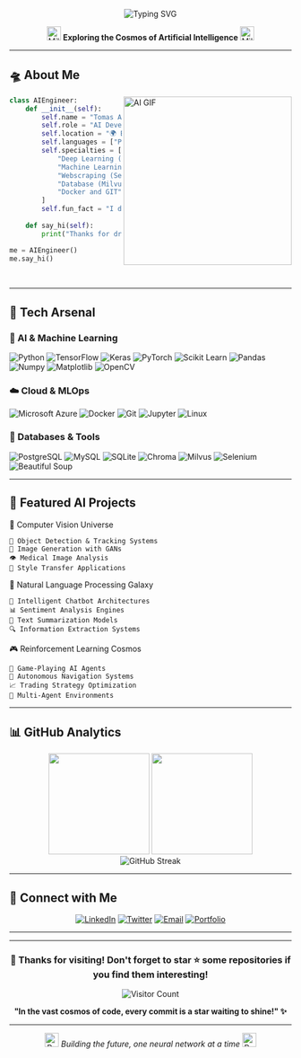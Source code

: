 
<div align="center">
  
![Typing SVG](https://readme-typing-svg.herokuapp.com?font=Fira+Code&size=30&duration=3000&pause=1000&color=00FFFF&center=true&vCenter=true&multiline=true&width=600&height=100&lines=AI+Developer+%26+ML+Engineer;Neural+Networks+%26+Graphs)

<img src="https://raw.githubusercontent.com/Tarikul-Islam-Anik/Animated-Fluent-Emojis/master/Emojis/Travel%20and%20places/Milky%20Way.png" alt="Milky Way" width="25" /> **Exploring the Cosmos of Artificial Intelligence** <img src="https://raw.githubusercontent.com/Tarikul-Islam-Anik/Animated-Fluent-Emojis/master/Emojis/Travel%20and%20places/Milky%20Way.png" alt="Milky Way" width="25" />

</div>

---

## 🛸 About Me

<img align="right" alt="AI GIF" src="https://media.giphy.com/media/LaVp0AyqR5bGsC5Cbm/giphy.gif" width="300" />

```python
class AIEngineer:
    def __init__(self):
        self.name = "Tomas Alberti"
        self.role = "AI Developer"
        self.location = "🌍 Buenos Aires, Argentina (freelance)"
        self.languages = ["Python", "SQL", "JavaScript"]
        self.specialties = [
            "Deep Learning (NLP, CV, RNN)",
            "Machine Learning", "Data Science",
            "Webscraping (Selenium, BeautifulSoup)"
            "Database (Milvus, Chroma, MySQL)"
            "Docker and GIT"
        ]
        self.fun_fact = "I dream in neural networks! 🧠✨"
    
    def say_hi(self):
        print("Thanks for dropping by! Let's build the future together 🚀")

me = AIEngineer()
me.say_hi()
```

<br clear="right"/>

---

## 🌟 Tech Arsenal

### 🧠 AI & Machine Learning
![Python](https://img.shields.io/badge/Python-3776AB?style=for-the-badge&logo=python&logoColor=white)
![TensorFlow](https://img.shields.io/badge/TensorFlow-FF6F00?style=for-the-badge&logo=tensorflow&logoColor=white)
![Keras](https://img.shields.io/badge/Keras-D00000?style=for-the-badge&logo=keras&logoColor=white)
![PyTorch](https://img.shields.io/badge/PyTorch-EE4C2C?style=for-the-badge&logo=pytorch&logoColor=white)
![Scikit Learn](https://img.shields.io/badge/scikit_learn-F7931E?style=for-the-badge&logo=scikit-learn&logoColor=white)
![Pandas](https://img.shields.io/badge/Pandas-150458?style=for-the-badge&logo=pandas&logoColor=white)
![Numpy](https://img.shields.io/badge/Numpy-777BB4?style=for-the-badge&logo=numpy&logoColor=white)
![Matplotlib](https://img.shields.io/badge/Matplotlib-3175a2?style=for-the-badge&logo=matplotlib&logoColor=white)
![OpenCV](https://img.shields.io/badge/OpenCV-5C3EE8?style=for-the-badge&logo=opencv&logoColor=white)

### ☁️ Cloud & MLOps
![Microsoft Azure](https://img.shields.io/badge/Microsoft_Azure-0089D6?style=for-the-badge&logo=microsoft-azure&logoColor=white)
![Docker](https://img.shields.io/badge/Docker-2CA5E0?style=for-the-badge&logo=docker&logoColor=white)
![Git](https://img.shields.io/badge/GIT-E44C30?style=for-the-badge&logo=git&logoColor=white)
![Jupyter](https://img.shields.io/badge/Jupyter-F37626.svg?&style=for-the-badge&logo=Jupyter&logoColor=white)
![Linux](https://img.shields.io/badge/Linux-FCC624?style=for-the-badge&logo=linux&logoColor=black)

### 💾 Databases & Tools
![PostgreSQL](https://img.shields.io/badge/PostgreSQL-316192?style=for-the-badge&logo=postgresql&logoColor=white)
![MySQL](https://img.shields.io/badge/MySQL-005C84?style=for-the-badge&logo=mysql&logoColor=white)
![SQLite](https://img.shields.io/badge/SQLite-07405E?style=for-the-badge&logo=sqlite&logoColor=white)
![Chroma](https://img.shields.io/badge/Chroma-5A43E4?style=for-the-badge&logo=chroma&logoColor=white)
![Milvus](https://img.shields.io/badge/Milvus-00A6E0?style=for-the-badge&logo=milvus&logoColor=white)
![Selenium](https://img.shields.io/badge/Selenium-43B02A?style=for-the-badge&logo=selenium&logoColor=white)
![Beautiful Soup](https://img.shields.io/badge/Beautiful_Soup-000000?style=for-the-badge)

</div>

---

## 🚀 Featured AI Projects

🎯 Computer Vision Universe
```
🔮 Object Detection & Tracking Systems
🌈 Image Generation with GANs
👁️ Medical Image Analysis
🎨 Style Transfer Applications
```

🧠 Natural Language Processing Galaxy
```
💬 Intelligent Chatbot Architectures  
📊 Sentiment Analysis Engines
📝 Text Summarization Models
🔍 Information Extraction Systems
```

🎮 Reinforcement Learning Cosmos
```
🤖 Game-Playing AI Agents
🚗 Autonomous Navigation Systems
📈 Trading Strategy Optimization
🎯 Multi-Agent Environments
```

</div>

---

## 📊 GitHub Analytics

<div align="center">
  <img height="180em" src="https://github-readme-stats.vercel.app/api?username=SatSadhu&show_icons=true&theme=radical&include_all_commits=true&count_private=true&hide_border=true&bg_color=0d1117&title_color=00ffff&text_color=ffffff&icon_color=ff00ff"/>
  <img height="180em" src="https://github-readme-stats.vercel.app/api/top-langs/?username=SatSadhu&layout=compact&langs_count=8&theme=radical&hide_border=true&bg_color=0d1117&title_color=00ffff&text_color=ffffff"/>
</div>

<div align="center">
  <img src="https://github-readme-streak-stats.herokuapp.com/?user=SatSadhu&theme=radical&hide_border=true&background=0d1117&stroke=00ffff&ring=ff00ff&fire=ffff00&currStreakLabel=00ffff" alt="GitHub Streak" />
</div>

---

## 🤝 Connect with Me

<div align="center">

[![LinkedIn](https://img.shields.io/badge/LinkedIn-0077B5?style=for-the-badge&logo=linkedin&logoColor=white)](https://linkedin.com/in/satsadhu)
[![Twitter](https://img.shields.io/badge/Twitter-1DA1F2?style=for-the-badge&logo=twitter&logoColor=white)](https://twitter.com/satsadhu)
[![Email](https://img.shields.io/badge/Email-D14836?style=for-the-badge&logo=gmail&logoColor=white)](mailto:your.email@domain.com)
[![Portfolio](https://img.shields.io/badge/Portfolio-FF5722?style=for-the-badge&logo=todoist&logoColor=white)](https://your-portfolio.com)

</div>

---

---

<div align="center">

### 🌟 Thanks for visiting! Don't forget to star ⭐ some repositories if you find them interesting!

![Visitor Count](https://profile-counter.glitch.me/SatSadhu/count.svg)

**"In the vast cosmos of code, every commit is a star waiting to shine!" ✨**

---

<img src="https://raw.githubusercontent.com/Tarikul-Islam-Anik/Animated-Fluent-Emojis/master/Emojis/Travel%20and%20places/Rocket.png" alt="Rocket" width="25" /> *Building the future, one neural network at a time* <img src="https://raw.githubusercontent.com/Tarikul-Islam-Anik/Animated-Fluent-Emojis/master/Emojis/Travel%20and%20places/Rocket.png" alt="Rocket" width="25" />

</div>

